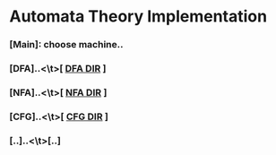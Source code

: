# Automata Theory Implementation
### [Main]: choose machine..
### [DFA]..<\t>[ [DFA DIR](Automata/DFA) ]
### [NFA]..<\t>[ [NFA DIR](Automata/NFA) ]
### [CFG]..<\t>[ [CFG DIR](Automata/CFG) ]
### [..]..<\t>[..]


